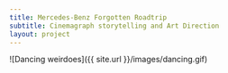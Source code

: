 ```yaml
---
title: Mercedes-Benz Forgotten Roadtrip
subtitle: Cinemagraph storytelling and Art Direction
layout: project
---
```


![Dancing weirdoes]({{ site.url }}/images/dancing.gif)